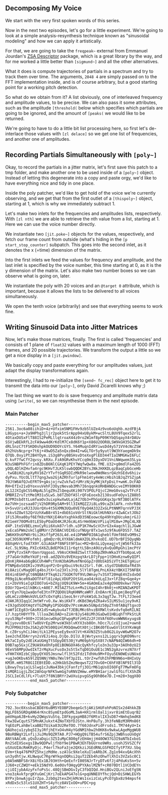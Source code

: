 ## Decomposing My Voice

We start with the very first spoken words of this series.

Now in the next two episodes, let's go for a little experiment. We're going to look at a simple analysis-resynthesis technique known as "sinusoidal modeling" and how we can apply it artistically.

For that, we are going to take the `freqpeak~` external from Emmanuel Jourdan's [ZSA Descriptor](http://www.e--j.com/index.php/download-zsa/) package, which is a great library by the way, and for me worked a little better than `[sigmund~]` and all the other alternatives.

What it does is compute trajectories of partials in a spectrum and try to track them over time. The arguments, `2048 4` are simply passed on to the FFT implementation inside, and is of course arbitrary, but a good starting point for a working pitch detection. 

So what do we obtain from it? A list obviously, one of interleaved frequency and amplitude values, to be precise. We can also pass it some attributes, such as the amplitude `[threshold(` below which specifies which partials are going to be ignored, and the amount of `[peaks(` we would like to be returned.

We're going to have to do a little bit list processing here, so first let's de-interlace those values with `[zl delace]` so we get one list of frequencies, and another one of amplitudes.

## Recording Partials Simultaneously with `[poly~]`

Okay, to record the partials in a jitter matrix, let's first save this patch to a tmp folder, and make another one to be used inside of a `[poly~]` object. Instead of letting this degenerate into a copy and paste orgy, we'd like to have everything nice and tidy in one place.

Inside the poly patcher, we'd like to get hold of the voice we're currently observing, and we get that from the first outlet of a `[thispoly~]` object, starting at 1, which is why we immediately subtract 1.

Let's make two inlets for the frequencies and amplitudes lists, respectively. With `[zl nth]` we are able to retrieve the nth value from a list, starting at 1. Here we can use the voice number directly.

We instantiate two `[jit.poke~]` objects for the values, respectively, and fetch our frame count from outside (what's hiding in the `[p start_stop_counter]` subpatch. This goes into the second inlet, as it denotes the x (=time) dimension of the matrix.

Into the first inlets we feed the values for frequency and amplitude, and the last inlet is specified by the voice number, this time starting at 0, as it is the y dimension of the matrix. Let's also make two number boxes so we can observe what is going on, later.

We instantiate the poly with 20 voices and an `@target 0` attribute, which is important, because it allows the lists to be delivered to all voices simultaneously.

We open the tenth voice (arbitrarily) and see that everything seems to work fine.

## Writing Sinusoid Data into Jitter Matrices

Now, let's make those matrices, finally. The first is called 'frequencies' and consists of 1 plane of `float32` values with a maximum length of 1000 (FFT) frames, and 20 possible trajectories. We transform the output a little so we get a nice display in a `[jit.pwindow]`.

We basically copy and paste everything for our amplitudes values, just adapt the display transformations again.

Interestingly, I had to re-initialize the `[send~ fc_rec]` object here to get it to transmit the data into our `[poly~]`, only David Zicarelli knows why ;)

The last thing we want to do is save frequency and amplitude matrix data using `[write(`, so we can resynthesise them in the next episode.

### Main Patcher

```
----------begin_max5_patcher----------
2561.3oc6a08iihiD+4z+Ufxim5NM1FHv9zb5lUZe4z9vo6oUqhb.mzdFBjA
L8Gyps+a+Ja9HPhg3jljr2pok5tSrApp94xU8ykM+wcSltL8UV9Tqex52rlL
4OtaxDUSxFlT88IS2PeMLllqtroaX44z0ro2W1mf8pP09KYbQSqayX4rDAUv
SSVjwBEkRfL2cFA9ww4dKrKdlM7Cx8dK6Y1p+X86U2OOR8LSW9kGH35GZRwF
dRLSnzC7tFSKD0shpkOUD9DOYcGYS.Y64MuqnIdRYiwsDd4yS71VV4cNcZSW
4h2hUsNcprg+7t6j+49wD5Za5nQxz8m4I+wGLTOr5y9yutl9W3hYaegmDk9x
Q7Qb.0xyiPt2B4YOym.iS3g8Pvy0BSHsvDteXxgPlED344TIaINMGKwI6FLC
Q.kvF7fwCfY2qvsy.kRXu.FzA9GRvKhuYCcq0m3IOyxDV1VniNWqwem35Lya
N3uSNBPhFGfrin8ZDsB6NlCGXqK1PEY7WqfwQw8a.fME.U32+g0mdlFa4ZOS
yDQL4DlHZHvfa4rgc9KHvTJLK5lswbQQDK2BYsJNkJHXKDLqzBaqCpbGceHb
.twGBiH2LnpXyRV16ZrYTvftGqRSDIzMkR9elwow0WdNesrQ4zhSEdv6hiiv
dyPxu.YUcOLltT7qngJwa2GjAZRhTurlpFhm14ty4eWccHbih1BJqZYSZjpA
70JtW6AfQJvEFRT9+gAsjojrwZvkfwIrUMrzNjkyMKjkFpDsLY+wmK.DcFAD
RH+EfIv21vDYoxvuVehFJ3OyzNevab3Mh7I6nqqnkURHBANDGcveIMY80KK0
pL12JXIgbCSS4NpAL5lgZ9sZlQequXKi907V3POLFQjcC2HeG0vsq2vTFcFI
OMBRIZruTztMe1M31u5LwS.b8TZbDfA5lrQFoEooxb2138sudFeOyv1Z88b5
BJPM3sbdttLumfwaOv3uixpkwXwULajAZ7Ob3+PhGpGGKqx3prNf3BOlATFx
Ae7VH+jozsaa07jV2hDR9Rp5AM+9ll3IkMQZZJi8Lu99caZklAFk.rnhrR86
U+5vvUrixRJ3JUorQXv4t5GXMN3UQu0VEf0yQ4A332ZxGLPtNNM7qrnVPJ3X
rkkvSZOwtS2QrUzhXwB8r451+dbE61oVdrSltNiGklHUhNXsr4ZwACxtJOb2
1Fi5JRna0byf6EfK8zYNXjE4KoYxghkkdD35NEoowc6p49hYqDUcukmjrGJJ
R21emY70OMv8tLE5byPOaUO4KJRJ6cAL4SrHm9bWzVPiiqlM18w+JMgC4LXB
d4P.1toSVBELzmxCyRii6Xuk87rldh.u3P1K7HwScVChrG3x4aqchl1LJGwW
yxEcaSPWm2skClgBMUrrZV5BACVOIXEcufNUgr8Tx1ws5z9fAu6FDS57.TAZ
2W6HX9s6PWXr9ii2KsffpP263L4d.e4iDPWWP8I0A1qheblfUmf86EvOM9s2
spC3OS9UXMFofmhj.g0mDzr0LXYX8AldmAXZOLXhvkoDI.UD7brBFI5QyqNb
88XqHVrLfod7X9Y.G3iAGkPf8NFSt9F5ac+M2+BnSLiQyeagjvtjW56fk33a
4zC.5L9SNq.PXIc6X6ZLBdEPOkI11r6gttL5BnzA9Uzy6vQuORpGhi1mcPtV
.XPPyTzx5kPrOanrUqgoa1.V9AsCK9m8ZSwltT3d6pZN9vWka3YfbU0paLvO
jF7aG4rXdReYkUFjre8.adZQVXs9VEHzpqYArLD7jFpp+1tDHxKznw0yQIPl
pDnKjRH4ab6gBGCUh4WPcfXnN3bAGMvmfNnGGpZrd0bSkD5iVTt3kETgHiur
PTNMp8xSOIR1vJ9VRiqnP2rDrgXbuiV9c6z2Srl.fdK.sSyd7DbBUOafRd3h
Ki8AziCvMagQ0lg4bsJtX+lo23XlsJtQ.5lYl8TgmLPnLKX4zYBKXI75NFBX
8E4inEGHFgCt6NQBAtFTkq62i75GDKfUf9VLOWnay7v3SXT20HqE4VZsdxOd
PR9g1LNceR9aDOTF4fl81zApLVDUP2OtSXLeaO4zkULqI3x+lFZ8q+Gqe4y+
zi+2bVV9ieIqXIOO7oG+bZXgjUQ9iK9W+5m+4GAOmEaJx4gO98D9xkwr7GVy
EOUr7Qa+G1lkBKcL+A0E7.MI5AZ75zLn+Mv2iXgoI4hrBk0j+nMZANZwKPDT
grrEyn7Uq1waQofeE3tnTPZQDOU1RqKHNMcaWRY.EnDAnrKjELpmjBeqfFyE
u0LmCzz8HWskUVLGXTcOxYqRiiSeoL9rrzFokW1dL3x3qgTJw.7tFL7J3eed
dJAKJR3Iqq1CJmtWfrvO.Xw.WsiKkFY.dKBd3Wy6ZRa4vSILMS5u1joy9vKI
+I9JgdSOOtHqtVTGZMqRy1PSDGQDv7PcsWuWx5GNpdz50pZTn0fABqTtgxcO
haWf1CEg83rGAsRX1dS+wAybu4aTfJEBLMKc6hvzBXRWltsKvdvfq8eRILNI
i7.hzptH0YYT9.llloaZWiOAD+sZiHr8JyS48iMh3GaDwO1HBiqhTYPkStLR
nyu53Npf+9X0+JIS61ecwOkpCQFwpqMzFzHSZz2FJXVAf6OhvoWWN6xyugsB
WIjyovv8Dc6lTw8bVrEp2MrwsW3kblvKYX3sb8On.hDcc7LCcUIjue2+uwn8
PUJFM9UJtDxJSA2yD7KS00QiHlMXbQmwOtX0tjcIBKd0fEuwGVlStXYKvWq8
R.cZ0rsyhCiJ4mitLk12PEyseEy9xnXlVt+K4VN3Z5tub0G2LUyvW6wM2O7v
1ee2chdJDArryn2sVEJi4oq.DjQo.D1lU.BjWvtyxns12Ligqrv3gKO9Nvrc
Wk7aCIyOy2dEiKaUGHgTtSOpyDE530jYuM69phYp5X8t7cNAPN4QIW66dh+0
D9B7ap5GxjCZ9UA9XeOhFp8EiBONGOX46cQyKhfcylo3n3u33p+3AOh0zU23
9EeVS6MPpUwdIkT2rMqXucFusOx3s5t5xTqD01OuUE1c3N52gAzvrezN7Xrf
vFHH7XHIzbCjDpyQYXO5Jmsnwlfl3t52Fdz1TdhHu9M+FOyu5EN0WEsUNUxd
+ugJeOKbvA59lZQ5NNjYN0u7Wxl9f3p2IL.tOrZ+wfUhIhFMB9N6o+8HIxUy
KM3R.mHS7R8G1IEBtEDD.o2HkGb5ZmzNeqwsT227OvG0+C6hFXBlNF9Il3lD
LBxwy7nyiajLSlwg1cJuNa43bkjCFanfzfj3O1rM61qUsOI6OFgT7MwFmOFg
IsMQR1igjLZbC2AhGqrNFK5wmGg7oRNVZHmw.eMYBH1arjzwlGfGiflXShZN
JSCLIeCdLlFL+7luUt7f8N1BRYr2wUXuipvgGSg9OhB6e7D.I+m28+3qgX8O
-----------end_max5_patcher-----------
```
 
### Poly Subpatcher
 
```
----------begin_max5_patcher----------
792.3oc0XssbaCBD8Y6uBM5YEOBP2beqeGc5jAKiSHUFohPoNISx2d4hkkZB
NgLFE65GRDqAN64rKnc8SymEtpdGoML3aA+HX1rmlOal1jxvr8imEtEuqrB2
pmVHqa6JB+kvHy2QWqsVu5tq.I8FkygxpHB8Jf6MtolIX3sD87+Nmhq5mdK8
Fkw3EwCqutS75MnAKJukxt4ZNoTXbYDJStn.HnP8uTy.3h3feNBzM3RMn86t
YqEOzPLahBelxaBB2TUika83U2ReTOO.7f60JdnxPidFrsds1.TM744yU+Ix
QAUhoju1zybq5I3yJRfjhEYxO4vH4yYGdNM1hbw2h0KK6v9wkwLAgeMggWU8
9BoRBWgY2LnfijJuJMo9QZRTA0.PJ7+HQgQ9iTB54ufrS6Zpj3WBhsoUnOgV
ANtVAACoN.yQsDzaDqic3Z5IuMpC8O0gfzEH4mjjH40OW37G3I9aNTbIxboS
Rn2SdIXSoxgsIBw9QDPwljfhbY9e1PBwR3EhTbGUrno9WRs.usohJ5VSZCfV
uSXoUIAcRmKRyOjc.P4erl7koFa3je2QXkziJGEdRNLGSFKDIfytP7XU.Sbq
EVm+tkq476PKPZ5hxjzMdHe.szAlGc9XeleXuIleARbJK.Zg1o94xvQAcXhh
un3ydhtjw.KLNwquC7RgrWYkqnOQRsi2quT2ZEb4hzOhwTlXhIs3VZaSc0C1
p0A5mNBFS8rX8iYEx1BJ93Hth+QeExfrI005NJrTryDTv6fJj4PduKs5n+5v
JJ60+zCZWQY+eEk15NdYO.6e0UvfOHqyQPYXAslMZNf+cR070Dtl1VCDdEYn
cjiOIjybA4zyFxfoPsSc.48QjSBmDGvIyC3fbQIQd.HniBGv2QLniJoEfgSN
vno3zAvkfprgKYuGmCjKri7oEkAPG47olG+pqUNNEOYfhcjQd+DiSHWLEGYb
BYPxjbnwAjguIrZpa.2zbOg2texZHjkMcWs1sxizCoLyPcO7gbx8z94mpsf4
xRdDx5c53lxS1UXZHT+S4yYcz8AVIxOO+uPDC+pg
-----------end_max5_patcher-----------
```
